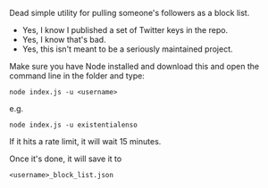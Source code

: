 Dead simple utility for pulling someone's followers as a block list.

* Yes, I know I published a set of Twitter keys in the repo.
* Yes, I know that's bad.
* Yes, this isn't meant to be a seriously maintained project.

Make sure you have Node installed and download this and open the command line in the folder and type:

    node index.js -u <username>

e.g.

    node index.js -u existentialenso

If it hits a rate limit, it will wait 15 minutes.

Once it's done, it will save it to 

    <username>_block_list.json
